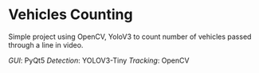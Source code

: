 # Vehicles Counting
Simple project using OpenCV, YoloV3 to count number of vehicles passed through a line in video.

*GUI*: PyQt5
*Detection*: YOLOV3-Tiny
*Tracking*: OpenCV